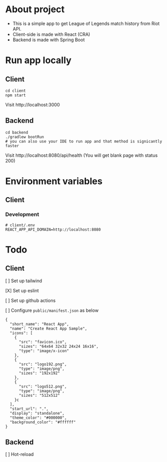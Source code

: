 # About project

- This is a simple app to get League of Legends match history from Riot API.
- Client-side is made with React (CRA)
- Backend is made with Spring Boot

# Run app locally

## Client

```
cd client
npm start
```

Visit http://localhost:3000

## Backend

```
cd backend
./gradlew bootRun
# you can also use your IDE to run app and that method is signicantly faster
```

Visit http://localhost:8080/api/health (You will get blank page with status 200)

# Environment variables

## Client

### Development
```
# client/.env
REACT_APP_API_DOMAIN=http://localhost:8080
```

# Todo

## Client

[ ] Set up tailwind

[X] Set up eslint

[ ] Set up github actions

[ ] Configure `public/manifest.json` as below

```
{
  "short_name": "React App",
  "name": "Create React App Sample",
  "icons": [
    {
      "src": "favicon.ico",
      "sizes": "64x64 32x32 24x24 16x16",
      "type": "image/x-icon"
    },
    {
      "src": "logo192.png",
      "type": "image/png",
      "sizes": "192x192"
    },
    {
      "src": "logo512.png",
      "type": "image/png",
      "sizes": "512x512"
    }c
  ],
  "start_url": ".",
  "display": "standalone",
  "theme_color": "#000000",
  "background_color": "#ffffff"
}
```

## Backend

[ ] Hot-reload
